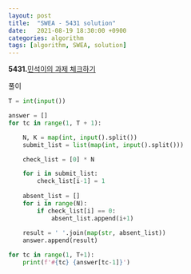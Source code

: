 ```yaml
---
layout: post
title:  "SWEA - 5431 solution"
date:   2021-08-19 18:30:00 +0900
categories: algorithm
tags: [algorithm, SWEA, solution]
---
```

**5431.**[민석이의 과제 체크하기 ](https://swexpertacademy.com/main/code/problem/problemDetail.do?contestProbId=AWVl3rWKDBYDFAXm&categoryId=AWVl3rWKDBYDFAXm&categoryType=CODE&problemTitle=5431&orderBy=FIRST_REG_DATETIME&selectCodeLang=ALL&select-1=&pageSize=10&pageIndex=1)

풀이

```python
T = int(input())

answer = []
for tc in range(1, T + 1):

    N, K = map(int, input().split())
    submit_list = list(map(int, input().split()))

    check_list = [0] * N

    for i in submit_list:
        check_list[i-1] = 1
    
    absent_list = []
    for i in range(N):
        if check_list[i] == 0:
            absent_list.append(i+1) 
    
    result = ' '.join(map(str, absent_list))
    answer.append(result)

for tc in range(1, T+1):
    print(f'#{tc} {answer[tc-1]}')
```

